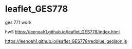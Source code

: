# leaflet_GES778
ges 771 work

hw5
https://leenoah1.github.io/leaflet_GES778/index.html

https://leenoah1.github.io/leaflet_GES778/redblue_geojson.js
